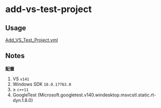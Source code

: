 # add-vs-test-project

## Usage

[Add_VS_Test_Project.yml](Add_VS_Test_Project.yml)

## Notes

**配置**

1. VS `v141`
2. Windows SDK `10.0.17763.0`
3. ≥ `c++11`
4. GoogleTest (Microsoft.googletest.v140.windesktop.msvcstl.static.rt-dyn.1.8.0)
